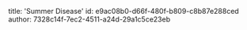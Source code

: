 title: 'Summer Disease'
id: e9ac08b0-d66f-480f-b809-c8b87e288ced
author: 7328c14f-7ec2-4511-a24d-29a1c5ce23eb
